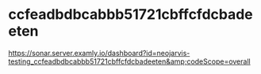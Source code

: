 # ccfeadbdbcabbb51721cbffcfdcbadeeten
https://sonar.server.examly.io/dashboard?id=neojarvis-testing_ccfeadbdbcabbb51721cbffcfdcbadeeten&amp;codeScope=overall
